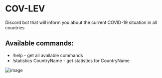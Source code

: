 # COV-LEV
Discord bot that will inform you about the current COVID-19 situation in all countries
## Available commands:
 - !help - get all available commands
 - !statistics CountryName - get statistics for CountryName


![image](https://user-images.githubusercontent.com/65371234/113703586-ebe6c480-96d2-11eb-812a-0c38bf989685.png)

